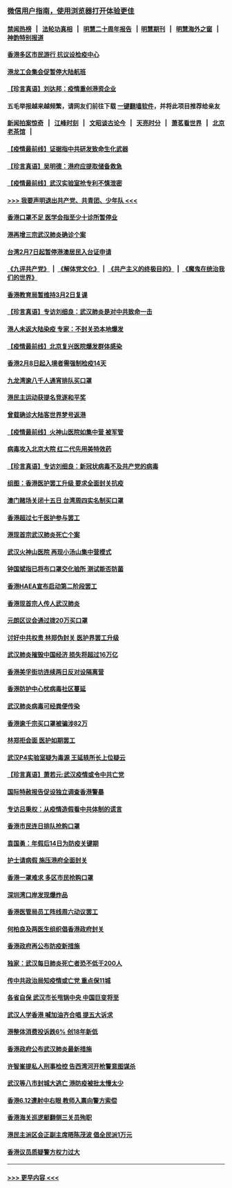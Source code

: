 ### [微信用户指南，使用浏览器打开体验更佳](https://github.com/gfw-breaker/banned-news1/blob/master/indexes/wechat-guide.md?t=0)
#### [禁闻热榜](热点新闻.md?t=0)  &nbsp;&nbsp;|&nbsp;&nbsp; [法轮功真相](https://github.com/gfw-breaker/truth/blob/master/README.md?t=0) &nbsp;&nbsp;|&nbsp;&nbsp; [明慧二十周年报告](https://github.com/gfw-breaker/mh-reports/blob/master/README.md?t=0) &nbsp;&nbsp;|&nbsp;&nbsp;[明慧期刊](https://github.com/gfw-breaker/mh-qikan) &nbsp;&nbsp;|&nbsp;&nbsp; [明慧海外之窗](https://github.com/gfw-breaker/mh-news/blob/master/README.md?t=0) &nbsp;&nbsp;|&nbsp;&nbsp; [神韵特别报道](https://github.com/gfw-breaker/mh-news/blob/master/shenyun.md?t=0)
#### [香港多区市民游行 抗议设检疫中心](../pages/nsc415/n11856866.md?t=02100955) 
#### [港龙工会集会促暂停大陆航班](../pages/nsc415/n11856840.md?t=02100955) 
#### [【珍言真语】刘达邦：疫情重创港资企业](../pages/nsc415/n11854274.md?t=02100955) 
#### 五毛举报越来越频繁，请网友们前往下载 [一键翻墙软件](https://github.com/gfw-breaker/ssr-accounts)，并将此项目推荐给亲友
#### [新闻拍案惊奇](https://github.com/gfw-breaker/banned-news1/blob/master/pages/link4.md) &nbsp;&nbsp;|&nbsp;&nbsp; [江峰时刻](https://github.com/gfw-breaker/banned-news1/blob/master/pages/link4.md) &nbsp;&nbsp;|&nbsp;&nbsp; [文昭谈古论今](https://github.com/gfw-breaker/banned-news1/blob/master/pages/link4.md) &nbsp;&nbsp;|&nbsp;&nbsp; [天亮时分](https://github.com/gfw-breaker/banned-news1/blob/master/pages/link4.md) &nbsp;&nbsp;|&nbsp;&nbsp; [萧茗看世界](https://github.com/gfw-breaker/banned-news1/blob/master/pages/link4.md) &nbsp;&nbsp;|&nbsp;&nbsp; [北京老茶馆](https://github.com/gfw-breaker/banned-news1/blob/master/pages/link4.md) &nbsp;&nbsp;|&nbsp;&nbsp; 
#### [【疫情最前线】证据指中共研发致命生化武器](../pages/nsc415/n11853087.md?t=02100955) 
#### [【珍言真语】吴明德：港府应提取储备救急](../pages/nsc415/n11852734.md?t=02100955) 
#### [【疫情最前线】武汉实验室抢专利不慎泄密](../pages/nsc415/n11850310.md?t=02100955) 
#### [>>> 我要声明退出共产党、共青团、少年队 <<<](https://github.com/begood0513/goodnews/blob/master/quit/letter.md) 
#### [香港口罩不足 医学会指至少十诊所暂停业](../pages/nsc415/n11850301.md?t=02100955) 
#### [港再增三宗武汉肺炎确诊个案](../pages/nsc415/n11850328.md?t=02100955) 
#### [台湾2月7日起暂停港澳居民入台证申请](../pages/nsc415/n11850304.md?t=02100955) 
#### [《九评共产党》](https://github.com/begood0513/9ping.md/blob/master/README.md) &nbsp;|&nbsp; [《解体党文化》](../../../../jtdwh.md/blob/master/README.md)  &nbsp;|&nbsp; [《共产主义的终极目的》](../../../../gczydzjmd.md/blob/master/README.md) &nbsp;|&nbsp; [《魔鬼在统治我们的世界》](../../../../mgztzwmdsj.md/blob/master/README.md) 
#### [香港教育局暂维持3月2日复课](../pages/nsc415/n11850260.md?t=02100955) 
#### [【珍言真语】专访刘细良：武汉肺炎是对中共致命一击](../pages/nsc415/n11849934.md?t=02100955) 
#### [港人未返大陆染疫 专家：不封关恐本地爆发](../pages/nsc415/n11848021.md?t=02100955) 
#### [【疫情最前线】北京复兴医院爆发群体感染](../pages/nsc415/n11847626.md?t=02100955) 
#### [香港2月8日起入境者需强制检疫14天](../pages/nsc415/n11847658.md?t=02100955) 
#### [九龙湾逾八千人通宵排队买口罩](../pages/nsc415/n11847647.md?t=02100955) 
#### [港民主运动获提名竞逐和平奖](../pages/nsc415/n11847633.md?t=02100955) 
#### [曾载确诊大陆客世界梦号返港](../pages/nsc415/n11847608.md?t=02100955) 
#### [【疫情最前线】火神山医院如集中营 被军管](../pages/nsc415/n11847524.md?t=02100955) 
#### [病毒攻入北京大院 红二代先用美特效药](../pages/nsc415/n11847427.md?t=02100955) 
#### [【珍言真语】专访刘细良：新冠状病毒不及共产党的病毒](../pages/nsc415/n11847164.md?t=02100955) 
#### [组图：香港医护罢工升级 要求全面封关抗疫](../pages/nsc415/n11844107.md?t=02100955) 
#### [澳门赌场关闭十五日 台湾周四实名制买口罩](../pages/nsc415/n11845083.md?t=02100955) 
#### [香港超过七千医护参与罢工](../pages/nsc415/n11845051.md?t=02100955) 
#### [港现首宗武汉肺炎死亡个案](../pages/nsc415/n11844998.md?t=02100955) 
#### [武汉火神山医院 再现小汤山集中营模式](../pages/nsc415/n11844763.md?t=02100955) 
#### [钟国斌指已将布口罩交化验所 测试能否防菌](../pages/nsc415/n11842783.md?t=02100955) 
#### [香港HAEA宣布启动第二阶段罢工](../pages/nsc415/n11842723.md?t=02100955) 
#### [香港现首宗人传人武汉肺炎](../pages/nsc415/n11842766.md?t=02100955) 
#### [元朗区议会通过拨20万买口罩](../pages/nsc415/n11842754.md?t=02100955) 
#### [讨好中共权贵 林郑伪封关 医护界罢工升级](../pages/nsc415/n11842359.md?t=02100955) 
#### [武汉肺炎摧毁中国经济 损失将超过16万亿](../pages/nsc415/n11839723.md?t=02100955) 
#### [香港美孚街坊连续两日反对设隔离营](../pages/nsc415/n11839962.md?t=02100955) 
#### [香港防护中心忧病毒社区蔓延](../pages/nsc415/n11839933.md?t=02100955) 
#### [武汉肺炎病毒可经粪便传染](../pages/nsc415/n11839939.md?t=02100955) 
#### [香港逾千宗买口罩被骗涉82万](../pages/nsc415/n11839914.md?t=02100955) 
#### [林郑拒会面 医护如期罢工](../pages/nsc415/n11839892.md?t=02100955) 
#### [武汉P4实验室疑为毒源 王延轶所长上位疑云](../pages/nsc415/n11835543.md?t=02100955) 
#### [【珍言真语】萧若元:武汉疫情或令中共亡党](../pages/nsc415/n11829394.md?t=02100955) 
#### [国际特赦报告促设独立调查香港警暴](../pages/nsc415/n11833845.md?t=02100955) 
#### [专访吕秉权：从疫情造假看中共体制的谎言](../pages/nsc415/n11833813.md?t=02100955) 
#### [香港市民连日排队抢购口罩](../pages/nsc415/n11833794.md?t=02100955) 
#### [袁国勇：年假后14日为防疫关键期](../pages/nsc415/n11831088.md?t=02100955) 
#### [护士请病假 施压港府全面封关](../pages/nsc415/n11831030.md?t=02100955) 
#### [香港一罩难求 多区市民抢购口罩](../pages/nsc415/n11831002.md?t=02100955) 
#### [深圳湾口岸发现爆炸品](../pages/nsc415/n11828802.md?t=02100955) 
#### [香港医管局员工阵线周六动议罢工](../pages/nsc415/n11828762.md?t=02100955) 
#### [何柏良及两医生组织倡香港政府封关](../pages/nsc415/n11828749.md?t=02100955) 
#### [香港政府再公布防疫新措施](../pages/nsc415/n11828716.md?t=02100955) 
#### [独家：武汉每日肺炎死亡者恐不低于200人](../pages/nsc415/n11828240.md?t=02100955) 
#### [传中共政治局知疫情或亡党 重点保11城](../pages/nsc415/n11828145.md?t=02100955) 
#### [各省自保 武汉市长甩锅中央 中国巨变将至](../pages/nsc415/n11828021.md?t=02100955) 
#### [武汉人学香港 喊加油齐合唱 提五大诉求](../pages/nsc415/n11827046.md?t=02100955) 
#### [港整体消费投诉跌6% 创18年新低](../pages/nsc415/n11817280.md?t=02100955) 
#### [香港政府公布武汉肺炎最新措施](../pages/nsc415/n11817152.md?t=02100955) 
#### [许智峯提私人刑事检控 告西湾河开枪警意图谋杀](../pages/nsc415/n11817132.md?t=02100955) 
#### [武汉等八市封城大逃亡 港防疫被批太慢太少](../pages/nsc415/n11817058.md?t=02100955) 
#### [香港6.12遭射中右眼 教师入禀向警方索偿](../pages/nsc415/n11814678.md?t=02100955) 
#### [香港海关巡逻艇翻侧三关员殉职](../pages/nsc415/n11814604.md?t=02100955) 
#### [港民主派区会正副主席晤陈茂波 倡全民派1万元](../pages/nsc415/n11814582.md?t=02100955) 
#### [香港议员质疑警方权力过大](../pages/nsc415/n11814560.md?t=02100955) 

----
#### [ >>> 更早内容 <<< ](../indexes/nsc415-earlier.md)
